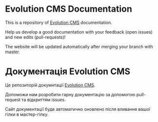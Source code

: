 Evolution CMS Documentation
=========

This is a repository of [Evolution CMS](https://evo.im/) documentation. 

Help us develop a good documentation with your feedback (open issues) and new edits (pull-requests)!

The website will be updated automatically after merging your branch with master.



Документація Evolution CMS 
=========
Це репозиторій докумнтації [Evolution CMS](https://evo.im/).

Допоможи нам розробити гарну документацію за допомогою pull-request та відкриттям issues.

Сайт документації буде автоматично оновлено після вливання вашої гілки в мастер-гілку.
